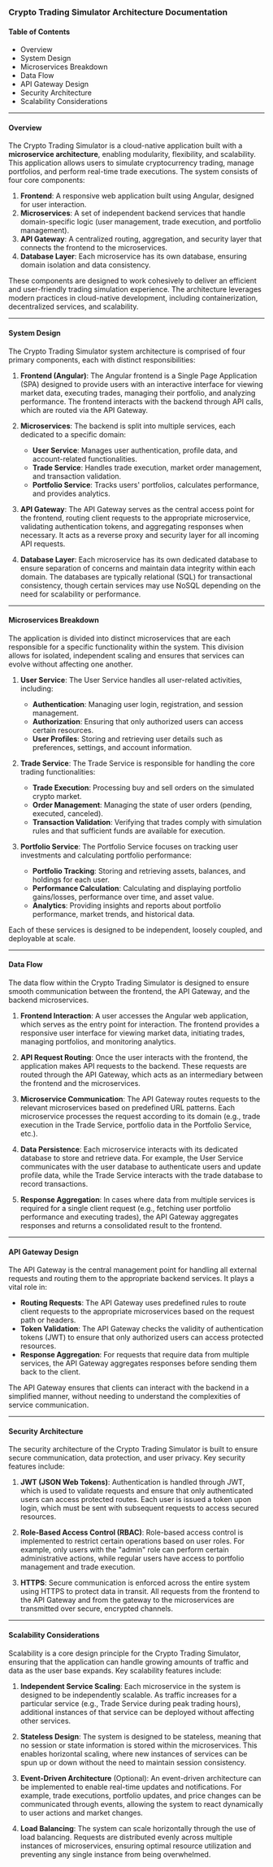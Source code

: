 ### **Crypto Trading Simulator Architecture Documentation**

#### **Table of Contents**
- Overview
- System Design
- Microservices Breakdown
- Data Flow
- API Gateway Design
- Security Architecture
- Scalability Considerations

---

#### **Overview**
The Crypto Trading Simulator is a cloud-native application built with a **microservice architecture**, enabling modularity, flexibility, and scalability. This application allows users to simulate cryptocurrency trading, manage portfolios, and perform real-time trade executions. The system consists of four core components:

1. **Frontend**: A responsive web application built using Angular, designed for user interaction.
2. **Microservices**: A set of independent backend services that handle domain-specific logic (user management, trade execution, and portfolio management).
3. **API Gateway**: A centralized routing, aggregation, and security layer that connects the frontend to the microservices.
4. **Database Layer**: Each microservice has its own database, ensuring domain isolation and data consistency.

These components are designed to work cohesively to deliver an efficient and user-friendly trading simulation experience. The architecture leverages modern practices in cloud-native development, including containerization, decentralized services, and scalability.

---

#### **System Design**
The Crypto Trading Simulator system architecture is comprised of four primary components, each with distinct responsibilities:

1. **Frontend (Angular)**: 
   The Angular frontend is a Single Page Application (SPA) designed to provide users with an interactive interface for viewing market data, executing trades, managing their portfolio, and analyzing performance. The frontend interacts with the backend through API calls, which are routed via the API Gateway.

2. **Microservices**: 
   The backend is split into multiple services, each dedicated to a specific domain:
   - **User Service**: Manages user authentication, profile data, and account-related functionalities.
   - **Trade Service**: Handles trade execution, market order management, and transaction validation.
   - **Portfolio Service**: Tracks users' portfolios, calculates performance, and provides analytics.

3. **API Gateway**: 
   The API Gateway serves as the central access point for the frontend, routing client requests to the appropriate microservice, validating authentication tokens, and aggregating responses when necessary. It acts as a reverse proxy and security layer for all incoming API requests.

4. **Database Layer**: 
   Each microservice has its own dedicated database to ensure separation of concerns and maintain data integrity within each domain. The databases are typically relational (SQL) for transactional consistency, though certain services may use NoSQL depending on the need for scalability or performance.

---

#### **Microservices Breakdown**
The application is divided into distinct microservices that are each responsible for a specific functionality within the system. This division allows for isolated, independent scaling and ensures that services can evolve without affecting one another.

1. **User Service**:
   The User Service handles all user-related activities, including:
   - **Authentication**: Managing user login, registration, and session management.
   - **Authorization**: Ensuring that only authorized users can access certain resources.
   - **User Profiles**: Storing and retrieving user details such as preferences, settings, and account information.

2. **Trade Service**:
   The Trade Service is responsible for handling the core trading functionalities:
   - **Trade Execution**: Processing buy and sell orders on the simulated crypto market.
   - **Order Management**: Managing the state of user orders (pending, executed, canceled).
   - **Transaction Validation**: Verifying that trades comply with simulation rules and that sufficient funds are available for execution.

3. **Portfolio Service**:
   The Portfolio Service focuses on tracking user investments and calculating portfolio performance:
   - **Portfolio Tracking**: Storing and retrieving assets, balances, and holdings for each user.
   - **Performance Calculation**: Calculating and displaying portfolio gains/losses, performance over time, and asset value.
   - **Analytics**: Providing insights and reports about portfolio performance, market trends, and historical data.

Each of these services is designed to be independent, loosely coupled, and deployable at scale.

---

#### **Data Flow**
The data flow within the Crypto Trading Simulator is designed to ensure smooth communication between the frontend, the API Gateway, and the backend microservices.

1. **Frontend Interaction**:
   A user accesses the Angular web application, which serves as the entry point for interaction. The frontend provides a responsive user interface for viewing market data, initiating trades, managing portfolios, and monitoring analytics.

2. **API Request Routing**:
   Once the user interacts with the frontend, the application makes API requests to the backend. These requests are routed through the API Gateway, which acts as an intermediary between the frontend and the microservices.

3. **Microservice Communication**:
   The API Gateway routes requests to the relevant microservices based on predefined URL patterns. Each microservice processes the request according to its domain (e.g., trade execution in the Trade Service, portfolio data in the Portfolio Service, etc.).

4. **Data Persistence**:
   Each microservice interacts with its dedicated database to store and retrieve data. For example, the User Service communicates with the user database to authenticate users and update profile data, while the Trade Service interacts with the trade database to record transactions.

5. **Response Aggregation**:
   In cases where data from multiple services is required for a single client request (e.g., fetching user portfolio performance and executing trades), the API Gateway aggregates responses and returns a consolidated result to the frontend.

---

#### **API Gateway Design**
The API Gateway is the central management point for handling all external requests and routing them to the appropriate backend services. It plays a vital role in:

- **Routing Requests**: The API Gateway uses predefined rules to route client requests to the appropriate microservices based on the request path or headers.
- **Token Validation**: The API Gateway checks the validity of authentication tokens (JWT) to ensure that only authorized users can access protected resources.
- **Response Aggregation**: For requests that require data from multiple services, the API Gateway aggregates responses before sending them back to the client.

The API Gateway ensures that clients can interact with the backend in a simplified manner, without needing to understand the complexities of service communication.

---

#### **Security Architecture**
The security architecture of the Crypto Trading Simulator is built to ensure secure communication, data protection, and user privacy. Key security features include:

1. **JWT (JSON Web Tokens)**:
   Authentication is handled through JWT, which is used to validate requests and ensure that only authenticated users can access protected routes. Each user is issued a token upon login, which must be sent with subsequent requests to access secured resources.

2. **Role-Based Access Control (RBAC)**:
   Role-based access control is implemented to restrict certain operations based on user roles. For example, only users with the "admin" role can perform certain administrative actions, while regular users have access to portfolio management and trade execution.

3. **HTTPS**:
   Secure communication is enforced across the entire system using HTTPS to protect data in transit. All requests from the frontend to the API Gateway and from the gateway to the microservices are transmitted over secure, encrypted channels.

---

#### **Scalability Considerations**
Scalability is a core design principle for the Crypto Trading Simulator, ensuring that the application can handle growing amounts of traffic and data as the user base expands. Key scalability features include:

1. **Independent Service Scaling**:
   Each microservice in the system is designed to be independently scalable. As traffic increases for a particular service (e.g., Trade Service during peak trading hours), additional instances of that service can be deployed without affecting other services.

2. **Stateless Design**:
   The system is designed to be stateless, meaning that no session or state information is stored within the microservices. This enables horizontal scaling, where new instances of services can be spun up or down without the need to maintain session consistency.

3. **Event-Driven Architecture** (Optional):
   An event-driven architecture can be implemented to enable real-time updates and notifications. For example, trade executions, portfolio updates, and price changes can be communicated through events, allowing the system to react dynamically to user actions and market changes.

4. **Load Balancing**:
   The system can scale horizontally through the use of load balancing. Requests are distributed evenly across multiple instances of microservices, ensuring optimal resource utilization and preventing any single instance from being overwhelmed.
